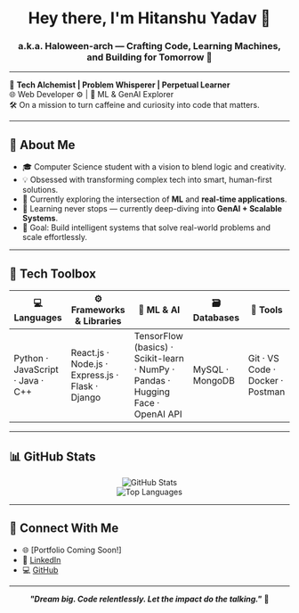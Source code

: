 <h1 align="center">Hey there, I'm Hitanshu Yadav 👋</h1>
<h3 align="center">a.k.a. Haloween-arch — Crafting Code, Learning Machines, and Building for Tomorrow 🚀</h3>

---

🌟 **Tech Alchemist | Problem Whisperer | Perpetual Learner**  
🌐 Web Developer ⚙️ | 🤖 ML & GenAI Explorer  
🛠️ On a mission to turn caffeine and curiosity into code that matters.

---

## 🧠 About Me

- 🎓 Computer Science student with a vision to blend logic and creativity.
- 💡 Obsessed with transforming complex tech into smart, human-first solutions.
- 🔭 Currently exploring the intersection of **ML** and **real-time applications**.
- 🌱 Learning never stops — currently deep-diving into **GenAI + Scalable Systems**.
- 🎯 Goal: Build intelligent systems that solve real-world problems and scale effortlessly.

---

## 🚀 Tech Toolbox

| 💻 Languages | ⚙️ Frameworks & Libraries | 🧠 ML & AI | 🗃️ Databases | 🧰 Tools |
|-------------|---------------------------|-----------|-------------|----------|
| Python · JavaScript · Java · C++ | React.js · Node.js · Express.js · Flask · Django | TensorFlow (basics) · Scikit-learn · NumPy · Pandas · Hugging Face · OpenAI API | MySQL · MongoDB | Git · VS Code · Docker · Postman |

---

## 📊 GitHub Stats

<p align="center">
  <img src="https://github-readme-stats.vercel.app/api?username=Haloween-arch&show_icons=true&theme=radical&hide_border=true" alt="GitHub Stats" />
  <br/>
  <img src="https://github-readme-stats.vercel.app/api/top-langs/?username=Haloween-arch&layout=compact&theme=radical&hide_border=true" alt="Top Languages" />
</p>

---

## 🔗 Connect With Me

- 🌐 [Portfolio Coming Soon!]
- 💼 [LinkedIn](https://www.linkedin.com/in/hitanshu-yadav-468538251/)
- 💻 [GitHub](https://github.com/Haloween-arch)

---

<p align="center">
  <b><i>"Dream big. Code relentlessly. Let the impact do the talking."</i></b> 🚀
</p>
